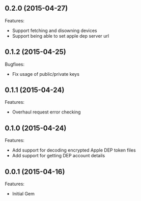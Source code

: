 ## 0.2.0 (2015-04-27)

Features:

 - Support fetching and disowning devices
 - Support being able to set apple dep server url

## 0.1.2 (2015-04-25)

Bugfixes:

  - Fix usage of public/private keys

## 0.1.1 (2015-04-24)

Features:

  - Overhaul request error checking

## 0.1.0 (2015-04-24)

Features:

  - Add support for decoding encrypted Apple DEP token files
  - Add support for getting DEP account details

## 0.0.1 (2015-04-16)

Features:

  - Initial Gem
